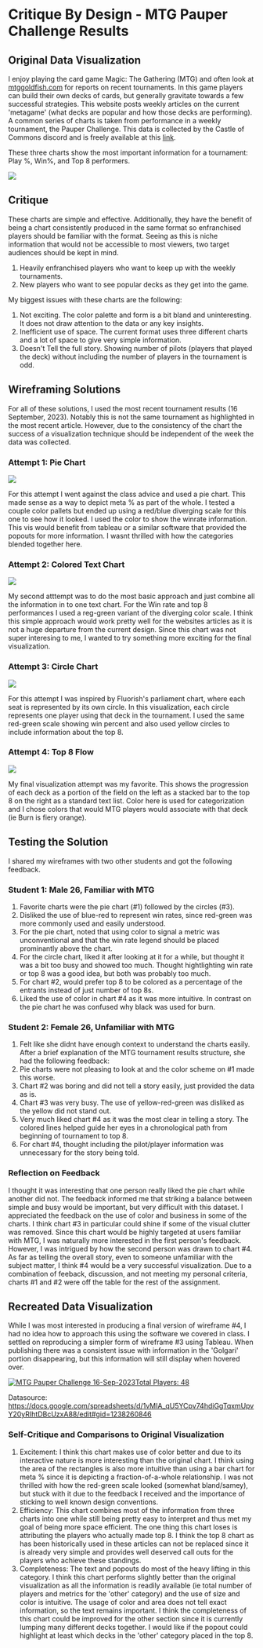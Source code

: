 # Critique By Design - MTG Pauper Challenge Results

## Original Data Visualization

I enjoy playing the card game Magic: The Gathering (MTG) and often look at [mtggoldfish.com](https://www.mtggoldfish.com/articles/the-power-of-pauper-inside-and-out) for reports on recent tournaments. In this game players can build their own decks of cards, but generally gravitate towards a few successful strategies. This website posts weekly articles on the current 'metagame' (what decks are popular and how those decks are performing). A common series of charts is taken from performance in a weekly tournament, the Pauper Challenge. This data is collected by the Castle of Commons discord and is freely available at this [link](/https://docs.google.com/spreadsheets/d/1vMIA_qU5YCpv74hdiGgTqxmUpvY20yRIhtDBcUzxA88/edit#gid=1470099066/).

These three charts show the most important information for a tournament: Play %, Win%, and Top 8 performers.

![](meta.png)

## Critique

These charts are simple and effective. Additionally, they have the benefit of being a chart consistently produced in the same format so enfranchised players should be familiar with the format. Seeing as this is niche information that would not be accessible to most viewers, two target audiences should be kept in mind.
1) Heavily enfranchised players who want to keep up with the weekly tournaments.
2) New players who want to see popular decks as they get into the game.

My biggest issues with these charts are the following:
1) Not exciting. The color palette and form is a bit bland and uninteresting. It does not draw attention to the data or any key insights.
2) Inefficient use of space. The current format uses three different charts and a lot of space to give very simple information.
3) Doesn't Tell the full story. Showing number of pilots (players that played the deck) without including the number of players in the tournament is odd.

## Wireframing Solutions

For all of these solutions, I used the most recent tournament results (16 September, 2023). Notably this is not the same tournament as highlighted in the most recent article. However, due to the consistency of the chart the success of a visualization technique should be independent of the week the data was collected.

### Attempt 1: Pie Chart

![](IMG_0196.jpg)

For this attempt I went against the class advice and used a pie chart. This made sense as a way to depict meta % as part of the whole. I tested a couple color pallets but ended up using a red/blue diverging scale for this one to see how it looked. I used the color to show the winrate information. This vis would benefit from tableau or a similar software that provided the popouts for more information. I wasnt thrilled with how the categories blended together here.

### Attempt 2: Colored Text Chart

![](IMG_0197.jpg)

My second atttempt was to do the most basic approach and just combine all the information in to one text chart. For the Win rate and top 8 performances I used a reg-green variant of the diverging color scale. I think this simple approach would work pretty well for the websites articles as it is not a huge departure from the current design. Since this chart was not super interesing to me, I wanted to try something more exciting for the final visualization.

### Attempt 3: Circle Chart

![](IMG_0198.jpg)

For this attempt I was inspired by Fluorish's parliament chart, where each seat is represented by its own circle. In this visualization, each circle represents one player using that deck in the tournament. I used the same red-green scale showing win percent and also used yellow circles to include information about the top 8.

### Attempt 4: Top 8 Flow

![](IMG_0199.jpg)

My final visualization attempt was my favorite. This shows the progression of each deck as a portion of the field on the left as a stacked bar to the top 8 on the right as a standard text list. Color here is used for categorization and I chose colors that would MTG players would associate with that deck (ie Burn is fiery orange). 

## Testing the Solution

I shared my wireframes with two other students and got the following feedback.

### Student 1: Male 26, Familiar with MTG

1) Favorite charts were the pie chart (#1) followed by the circles (#3).
2) Disliked the use of blue-red to represent win rates, since red-green was more commonly used and easily understood.
3) For the pie chart, noted that using color to signal a metric was unconventional and that the win rate legend should be placed prominantly above the chart.
4) For the circle chart, liked it after looking at it for a while, but thought it was a bit too busy and showed too much. Thought hightlighting win rate or top 8 was a good idea, but both was probably too much.
5) For chart #2, would prefer top 8 to be colored as a percentage of the entrants instead of just number of top 8s.
6) Liked the use of color in chart #4 as it was more intuitive. In contrast on the pie chart he was confused why black was used for burn.

### Student 2: Female 26, Unfamiliar with MTG

1) Felt like she didnt have enough context to understand the charts easily. After a brief explanation of the MTG tournament results structure, she had the following feedback:
2) Pie charts were not pleasing to look at and the color scheme on #1 made this worse.
3) Chart #2 was boring and did not tell a story easily, just provided the data as is.
4) Chart #3 was very busy. The use of yellow-red-green was disliked as the yellow did not stand out.
5) Very much liked chart #4 as it was the most clear in telling a story. The colored lines helped guide her eyes in a chronological path from beginning of tournament to top 8.
6) For chart #4, thought including the pilot/player information was unnecessary for the story being told.

### Reflection on Feedback

I thought it was interesting that one person really liked the pie chart while another did not. The feedback informed me that striking a balance between simple and busy would be important, but very difficult with this dataset. I appreciated the feedback on the use of color and business in some of the charts. I think chart #3 in particular could shine if some of the visual clutter was removed. Since this chart would be highly targeted at users familiar with MTG, I was naturally more interested in the first person's feedback. However, I was intrigued by how the second person was drawn to chart #4. As far as telling the overall story, even to someone unfamiliar with the subject matter, I think #4 would be a very successful visualization. Due to a combination of feeback, discussion, and not meeting my personal criteria, charts #1 and #2 were off the table for the rest of the assignment.

## Recreated Data Visualization

While I was most interested in producing a final version of wireframe #4, I had no idea how to approach this using the software we covered in class. I settled on reproducing a simpler form of wireframe #3 using Tableau. When publishing there was a consistent issue with information in the 'Golgari' portion disappearing, but this information will still display when hovered over.

<div class='tableauPlaceholder' id='viz1695263486603' style='position: relative'><noscript><a href='#'><img alt='MTG Pauper Challenge 16-Sep-2023Total Players: 48 ' src='https:&#47;&#47;public.tableau.com&#47;static&#47;images&#47;MT&#47;MTGPauperChallenge&#47;Sheet1&#47;1_rss.png' style='border: none' /></a></noscript><object class='tableauViz'  style='display:none;'><param name='host_url' value='https%3A%2F%2Fpublic.tableau.com%2F' /> <param name='embed_code_version' value='3' /> <param name='site_root' value='' /><param name='name' value='MTGPauperChallenge&#47;Sheet1' /><param name='tabs' value='no' /><param name='toolbar' value='yes' /><param name='static_image' value='https:&#47;&#47;public.tableau.com&#47;static&#47;images&#47;MT&#47;MTGPauperChallenge&#47;Sheet1&#47;1.png' /> <param name='animate_transition' value='yes' /><param name='display_static_image' value='yes' /><param name='display_spinner' value='yes' /><param name='display_overlay' value='yes' /><param name='display_count' value='yes' /><param name='language' value='en-US' /><param name='filter' value='publish=yes' /></object></div>                
<script type='text/javascript'>                    
var divElement = document.getElementById('viz1695263486603');                    
var vizElement = divElement.getElementsByTagName('object')[0];                    
vizElement.style.width='100%';vizElement.style.height=(divElement.offsetWidth*0.75)+'px';                    
var scriptElement = document.createElement('script');scriptElement.src = 'https://public.tableau.com/javascripts/api/viz_v1.js';                    
vizElement.parentNode.insertBefore(scriptElement, vizElement);                
</script>

Datasource: https://docs.google.com/spreadsheets/d/1vMIA_qU5YCpv74hdiGgTqxmUpvY20yRIhtDBcUzxA88/edit#gid=1238260846

### Self-Critique and Comparisons to Original Visualization

1) Excitement: I think this chart makes use of color better and due to its interactive nature is more interesting than the original chart. I think using the area of the rectangles is also more intuitive than using a bar chart for meta % since it is depicting a fraction-of-a-whole relationship. I was not thrilled with how the red-green scale looked (somewhat bland/samey), but stuck with it due to the feedback I received and the importance of sticking to well known design conventions.
2) Efficiency: This chart combines most of the information from three charts into one while still being pretty easy to interpret and thus met my goal of being more space efficient. The one thing this chart loses is attributing the players who actually made top 8. I think the top 8 chart as has been historically used in these articles can not be replaced since it is already very simple and provides well deserved call outs for the players who achieve these standings.
3) Completeness: The text and popouts do most of the heavy lifting in this category. I think this chart performs slightly better than the original visualization as all the information is readily available (ie total number of players and metrics for the 'other' category) and the use of size and color is intuitive. The usage of color and area does not tell exact information, so the text remains important. I think the completeness of this chart could be improved for the other section since it is currently lumping many different decks together. I would like if the popout could highlight at least which decks in the 'other' category placed in the top 8.
